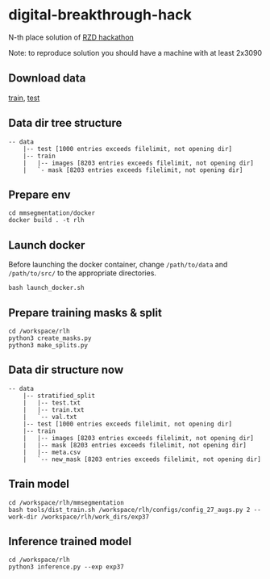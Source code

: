 # digital-breakthrough-hack
N-th place solution of [RZD hackathon](https://hacks-ai.ru/championships/758453)

Note: to reproduce solution you should have a machine with at least 2x3090

## Download data

[train](https://lodmedia.hb.bizmrg.com/case_files/766370/train_dataset_train.zip), [test](https://lodmedia.hb.bizmrg.com/case_files/766370/test_dataset_test.zip)

## Data dir tree structure
```
-- data
    |-- test [1000 entries exceeds filelimit, not opening dir]
    |-- train
    |   |-- images [8203 entries exceeds filelimit, not opening dir]
    |   `- mask [8203 entries exceeds filelimit, not opening dir]
```

## Prepare env
``` 
cd mmsegmentation/docker
docker build . -t rlh
```

## Launch docker
Before launching the docker container, change ```/path/to/data``` and ```/path/to/src/``` to the appropriate directories.

```
bash launch_docker.sh
```

## Prepare training masks & split
```
cd /workspace/rlh
python3 create_masks.py
python3 make_splits.py
```

## Data dir structure now

```
-- data
    |-- stratified_split
    |   |-- test.txt
    |   |-- train.txt
    |   `-- val.txt
    |-- test [1000 entries exceeds filelimit, not opening dir]
    |-- train
    |   |-- images [8203 entries exceeds filelimit, not opening dir]
    |   |-- mask [8203 entries exceeds filelimit, not opening dir]
    |   |-- meta.csv
    |   `-- new_mask [8203 entries exceeds filelimit, not opening dir]
```


## Train model

```
cd /workspace/rlh/mmsegmentation
bash tools/dist_train.sh /workspace/rlh/configs/config_27_augs.py 2 --work-dir /workspace/rlh/work_dirs/exp37
```

## Inference trained model
```
cd /workspace/rlh
python3 inference.py --exp exp37
```
